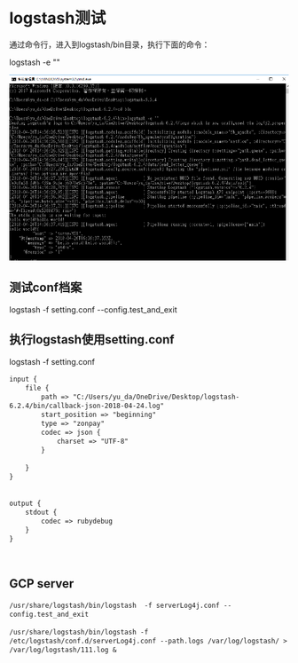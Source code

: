# logstash测试

通过命令行，进入到logstash/bin目录，执行下面的命令：

logstash -e ""

![Alt text](img/2018-04-26_144241.png)

## 测试conf档案
logstash -f setting.conf --config.test_and_exit

## 执行logstash使用setting.conf
logstash -f setting.conf

```
input {
    file {
        path => "C:/Users/yu_da/OneDrive/Desktop/logstash-6.2.4/bin/callback-json-2018-04-24.log"
		start_position => "beginning"
		type => "zonpay"
		codec => json {
			charset => "UTF-8"
		}

    }
}


output {
    stdout {
        codec => rubydebug
    }
}



```







## GCP server
```
/usr/share/logstash/bin/logstash  -f serverLog4j.conf --config.test_and_exit

/usr/share/logstash/bin/logstash -f /etc/logstash/conf.d/serverLog4j.conf --path.logs /var/log/logstash/ > /var/log/logstash/111.log &

```
